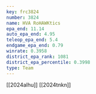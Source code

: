 ```yaml
---
key: frc3824
number: 3824
name: HVA RoHAWKtics
epa_end: 11.14
auto_epa_end: 4.95
teleop_epa_end: 5.4
endgame_epa_end: 0.79
winrate: 0.3958
district_epa_rank: 1081
district_epa_percentile: 0.3998
type: Team
---
```

[[2024alhu]]
[[2024tnkn]]
